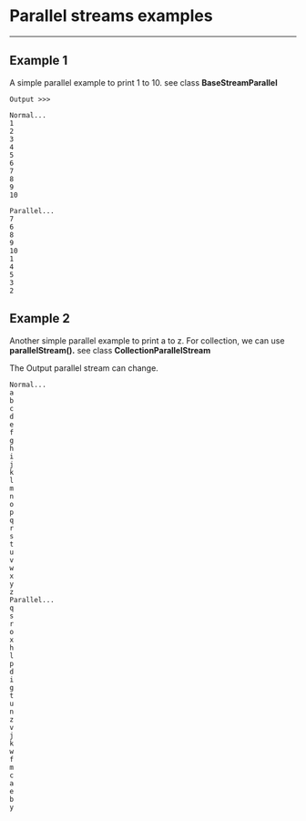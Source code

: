 
# Parallel streams examples
---

## Example 1 

A simple parallel example to print 1 to 10. see class **BaseStreamParallel**

```
Output >>>

Normal...
1
2
3
4
5
6
7
8
9
10

Parallel...
7
6
8
9
10
1
4
5
3
2
```
## Example 2

Another simple parallel example to print a to z. For collection, we can use **parallelStream().** see class **CollectionParallelStream**

The Output parallel stream can change.
```
Normal...
a
b
c
d
e
f
g
h
i
j
k
l
m
n
o
p
q
r
s
t
u
v
w
x
y
z
Parallel...
q
s
r
o
x
h
l
p
d
i
g
t
u
n
z
v
j
k
w
f
m
c
a
e
b
y
```

